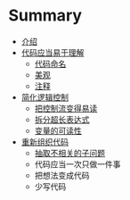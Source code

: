 # Summary

* [介绍](README.md)
* [代码应当易于理解](代码应当易于理解.md)
    * [代码命名](代码命名.md)
    * [美观](美观.md)
    * [注释](注释.md)
* [简化逻辑控制](简化逻辑控制.md)
    * [把控制流变得易读](把控制流变得易读.md)
    * [拆分超长表达式](拆分超长表达式.md)
    * [变量的可读性](变量的可读性.md)
* [重新组织代码](重新组织代码.md)
    * [抽取不相关的子问题](抽取不相关的子问题.md)
    * 代码应当一次只做一件事
    * 把想法变成代码
    * 少写代码

